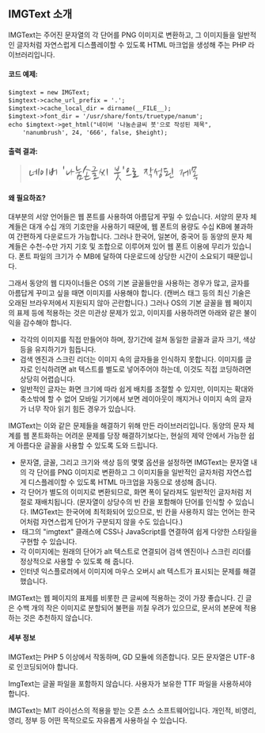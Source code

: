 
IMGText 소개
------------

IMGText는 주어진 문자열의 각 단어를 PNG 이미지로 변환하고,
그 이미지들을 일반적인 글자처럼 자연스럽게 디스플레이할 수 있도록
HTML 마크업을 생성해 주는 PHP 라이브러리입니다.

#### 코드 예제:

    $imgtext = new IMGText;
    $imgtext->cache_url_prefix = '.';
    $imgtext->cache_local_dir = dirname(__FILE__);
    $imgtext->font_dir = '/usr/share/fonts/truetype/nanum';
    echo $imgtext->get_html("네이버 '나눔손글씨 붓'으로 작성된 제목",
        'nanumbrush', 24, '666', false, $height);

#### 출력 결과:

> <img class="imgtext" src="https://github.com/kijin/imgtext/raw/master/example/imgtext.70da76625ab8.word-001.png" alt="네이버" title="" />&nbsp;
  <img class="imgtext" src="https://github.com/kijin/imgtext/raw/master/example/imgtext.70da76625ab8.word-002.png" alt="&#039;나눔손글씨" title="" />&nbsp;
  <img class="imgtext" src="https://github.com/kijin/imgtext/raw/master/example/imgtext.70da76625ab8.word-003.png" alt="붓&#039;으로" title="" />&nbsp;
  <img class="imgtext" src="https://github.com/kijin/imgtext/raw/master/example/imgtext.70da76625ab8.word-004.png" alt="작성된" title="" />&nbsp;
  <img class="imgtext" src="https://github.com/kijin/imgtext/raw/master/example/imgtext.70da76625ab8.word-005.png" alt="제목" title="" />&nbsp;

#### 왜 필요하죠?

대부분의 서양 언어들은 웹 폰트를 사용하여 아름답게 꾸밀 수 있습니다.
서양의 문자 체계들은 대개 수십 개의 기호만을 사용하기 때문에,
웹 폰트의 용량도 수십 KB에 불과하여 간편하게 다운로드가 가능합니다.
그러나 한국어, 일본어, 중국어 등 동양의 문자 체계들은
수천-수만 가지 기호 및 조합으로 이루어져 있어 웹 폰트 이용에 무리가 있습니다.
폰트 파일의 크기가 수 MB에 달하여 다운로드에 상당한 시간이 소요되기 때문입니다.

그래서 동양의 웹 디자이너들은 OS의 기본 글꼴들만을 사용하는 경우가 많고,
글자를 아름답게 꾸미고 싶을 때면 이미지를 사용해야 합니다.
(캔버스 태그 등의 최신 기술은 오래된 브라우저에서 지원되지 않아 곤란합니다.)
그러나 OS의 기본 글꼴을 웹 페이지의 표제 등에 적용하는 것은 미관상 문제가 있고,
이미지를 사용하려면 아래와 같은 불이익을 감수해야 합니다.

  - 각각의 이미지를 직접 만들어야 하며, 장기간에 걸쳐 동일한 글꼴과 글자 크기,
    색상 등을 유지하기가 힘듭니다.
  - 검색 엔진과 스크린 리더는 이미지 속의 글자들을 인식하지 못합니다.
    이미지를 글자로 인식하려면 alt 텍스트를 별도로 넣어주어야 하는데,
    이것도 직접 코딩하려면 상당히 어렵습니다.
  - 일반적인 글자는 화면 크기에 따라 쉽게 배치를 조절할 수 있지만,
    이미지는 확대와 축소밖에 할 수 없어 모바일 기기에서 보면 레이아웃이 깨지거나
    이미지 속의 글자가 너무 작아 읽기 힘든 경우가 있습니다.

IMGText는 이와 같은 문제들을 해결하기 위해 만든 라이브러리입니다.
동양의 문자 체계를 웹 폰트화하는 어려운 문제를 당장 해결하기보다는,
현실의 제약 안에서 가능한 쉽게 아름다운 글꼴을 사용할 수 있도록 도와 드립니다.

  - 문자열, 글꼴, 그리고 크기와 색상 등의 몇몇 옵션을 설정하면
    IMGText는 문자열 내의 각 단어를 PNG 이미지로 변환하고
    그 이미지들을 일반적인 글자처럼 자연스럽게 디스플레이할 수 있도록
    HTML 마크업을 자동으로 생성해 줍니다.
  - 각 단어가 별도의 이미지로 변환되므로, 화면 폭이 달라져도
    일반적인 글자처럼 저절로 재배치됩니다.
    (문자열이 상당수의 빈 칸을 포함해야 단어를 인식할 수 있습니다.
    IMGText는 한국어에 최적화되어 있으므로, 빈 칸을 사용하지 않는 언어는
    한국어처럼 자연스럽게 단어가 구분되지 않을 수도 있습니다.)
  - <img> 태그의 "imgtext" 클래스에 CSS나 JavaScript를 연결하여
    쉽게 다양한 스타일을 구현할 수 있습니다.
  - 각 이미지에는 원래의 단어가 alt 텍스트로 연결되어
    검색 엔진이나 스크린 리더를 정상적으로 사용할 수 있도록 해 줍니다.
  - 인터넷 익스플로러에서 이미지에 마우스 오버시 alt 텍스트가 표시되는
    문제를 해결했습니다.
  
IMGText는 웹 페이지의 표제를 비롯한 큰 글씨에 적용하는 것이 가장 좋습니다.
긴 글은 수백 개의 작은 이미지로 분할되어 불편을 끼칠 우려가 있으므로,
문서의 본문에 적용하는 것은 추천하지 않습니다.

#### 세부 정보

IMGText는 PHP 5 이상에서 작동하며, GD 모듈에 의존합니다.
모든 문자열은 UTF-8로 인코딩되어야 합니다.

ImgText는 글꼴 파일을 포함하지 않습니다.
사용자가 보유한 TTF 파일을 사용하셔야 합니다.

IMGText는 MIT 라이선스의 적용을 받는 오픈 소스 소프트웨어입니다.
개인적, 비영리, 영리, 정부 등 어떤 목적으로도 자유롭게 사용하실 수 있습니다.
